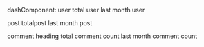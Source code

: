 dashComponent:
user 
total user
last month user

post
totalpost
last month post

comment heading
total comment count
last month comment count
